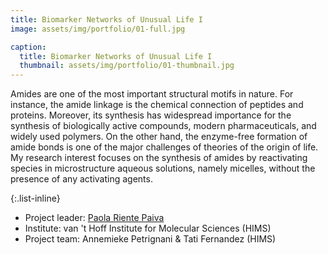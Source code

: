 ```yaml
---
title: Biomarker Networks of Unusual Life I
image: assets/img/portfolio/01-full.jpg

caption:
  title: Biomarker Networks of Unusual Life I
  thumbnail: assets/img/portfolio/01-thumbnail.jpg
---
```

Amides are one of the most important structural motifs in nature. For instance, the amide linkage is the chemical connection of peptides and proteins. Moreover, its synthesis has widespread importance for the synthesis of biologically active compounds, modern pharmaceuticals, and widely used polymers. 
On the other hand, the enzyme-free formation of amide bonds is one of the major challenges of theories of the origin of life. 
My research interest focuses on the synthesis of amides by reactivating species in microstructure aqueous solutions, namely micelles, without the presence of any activating agents. 

{:.list-inline}
- Project leader: [Paola Riente Paiva](https://www.uva.nl/en/profile/r/i/p.rientepaiva/p.riente-paiva.html)
- Institute: van 't Hoff Institute for Molecular Sciences (HIMS)
- Project team: Annemieke Petrignani & Tati Fernandez (HIMS)
